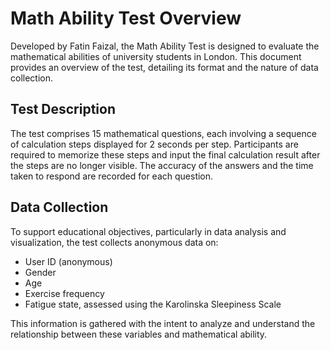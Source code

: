 # Math Ability Test Overview

Developed by Fatin Faizal, the Math Ability Test is designed to evaluate the mathematical abilities of university students in London. This document provides an overview of the test, detailing its format and the nature of data collection.

## Test Description

The test comprises 15 mathematical questions, each involving a sequence of calculation steps displayed for 2 seconds per step. Participants are required to memorize these steps and input the final calculation result after the steps are no longer visible. The accuracy of the answers and the time taken to respond are recorded for each question.

## Data Collection

To support educational objectives, particularly in data analysis and visualization, the test collects anonymous data on:

- User ID (anonymous)
- Gender
- Age
- Exercise frequency
- Fatigue state, assessed using the Karolinska Sleepiness Scale

This information is gathered with the intent to analyze and understand the relationship between these variables and mathematical ability.
